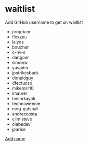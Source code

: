 # waitlist
Add GitHub username to get on waitlist

* progrium
* flexzuu
* lalyos
* boucher
* c-nv-s
* dangoor
* simonw
* yuvadm
* jpstrikesback
* donaldguy
* dfectuoso
* mikemar10
* imaurer
* beshrkayali
* technoweenie
* meg-gutshall
* andreccosta
* elimisteve
* olebedev
* jparise

[Add name](https://github.com/tractordev/waitlist/edit/main/README.md)

